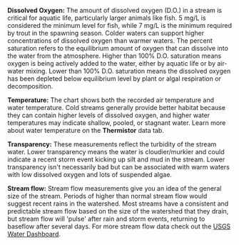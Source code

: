 **Dissolved Oxygen:** The amount of dissolved oxygen (D.O.) in a stream is critical for aquatic life, particularly larger animals like fish. 5 mg/L is considered the minimum level for fish, while 7 mg/L is the minimum required by trout in the spawning season. Colder waters can support higher concentrations of dissolved oxygen than warmer waters. The percent saturation refers to the equilibrium amount of oxygen that can dissolve into the water from the atmosphere. Higher than 100% D.O. saturation means oxygen is being actively added to the water, either by aquatic life or by air-water mixing. Lower than 100% D.O. saturation means the dissolved oxygen has been depleted below equilibrium level by plant or algal respiration or decomposition.

**Temperature:** The chart shows both the recorded air temperature and water temperature. Cold streams generally provide better habitat because they can contain higher levels of dissolved oxygen, and higher water temperatures may indicate shallow, pooled, or stagnant water. Learn more about water temperature on the **Thermistor** data tab.

**Transparency:** These measurements reflect the turbidity of the stream water. Lower transparency means the water is cloudier/murkier and could indicate a recent storm event kicking up silt and mud in the stream. Lower transparency isn't necessarily bad but can be associated with warm waters with low dissolved oxygen and lots of suspended algae.

**Stream flow:** Stream flow measurements give you an idea of the general size of the stream. Periods of higher than normal stream flow would suggest recent rains in the watershed. Most streams have a consistent and predictable stream flow based on the size of the watershed that they drain, but stream flow will 'pulse' after rain and storm events, returning to baseflow after several days. For more stream flow data check out the <a href='https://dashboard.waterdata.usgs.gov/app/nwd/?aoi=state-wi' target='_blank'>USGS Water Dashboard</a>.
